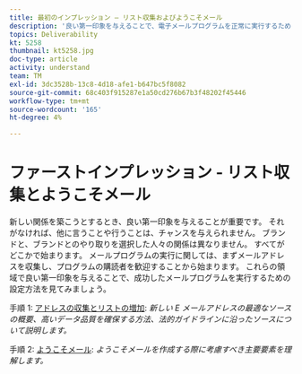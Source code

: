 ```yaml
---
title: 最初のインプレッション — リスト収集およびようこそメール
description: '良い第一印象を与えることで、電子メールプログラムを正常に実行するための設定を行う方法を学びます。 '
topics: Deliverability
kt: 5258
thumbnail: kt5258.jpg
doc-type: article
activity: understand
team: TM
exl-id: 3dc3528b-13c8-4d18-afe1-b647bc5f8082
source-git-commit: 68c403f915287e1a50cd276b67b3f48202f45446
workflow-type: tm+mt
source-wordcount: '165'
ht-degree: 4%

---
```


# ファーストインプレッション - リスト収集とようこそメール

新しい関係を築こうとするとき、良い第一印象を与えることが重要です。 それがなければ、他に言うことや行うことは、チャンスを与えられません。 ブランドと、ブランドとのやり取りを選択した人々の関係は異なりません。 すべてがどこかで始まります。 メールプログラムの実行に関しては、まずメールアドレスを収集し、プログラムの購読者を歓迎することから始まります。 これらの領域で良い第一印象を与えることで、成功したメールプログラムを実行するための設定方法を見てみましょう。

手順 1:  [アドレスの収集とリストの増加](/help/first-impressions/address-collection-and-list-growth.md):
*新しい E メールアドレスの最適なソースの概要、高いデータ品質を確保する方法、法的ガイドラインに沿ったソースについて説明します。*

手順 2:  [ようこそメール](/help/first-impressions/welcome-emails.md):
*ようこそメールを作成する際に考慮すべき主要要素を理解します。*
